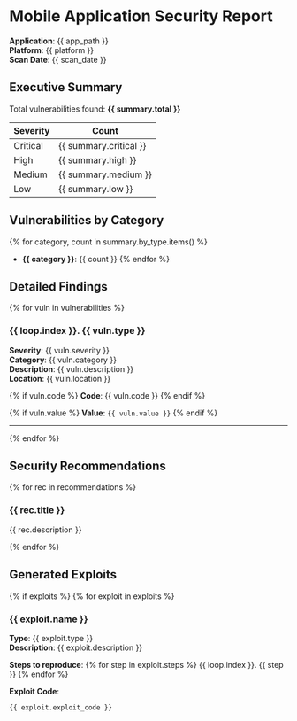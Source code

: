 # Mobile Application Security Report

**Application**: {{ app_path }}  
**Platform**: {{ platform }}  
**Scan Date**: {{ scan_date }}

## Executive Summary

Total vulnerabilities found: **{{ summary.total }}**

| Severity | Count |
|----------|-------|
| Critical | {{ summary.critical }} |
| High     | {{ summary.high }} |
| Medium   | {{ summary.medium }} |
| Low      | {{ summary.low }} |

## Vulnerabilities by Category

{% for category, count in summary.by_type.items() %}
- **{{ category }}**: {{ count }}
  {% endfor %}

## Detailed Findings

{% for vuln in vulnerabilities %}
### {{ loop.index }}. {{ vuln.type }}

**Severity**: {{ vuln.severity }}  
**Category**: {{ vuln.category }}  
**Description**: {{ vuln.description }}  
**Location**: {{ vuln.location }}

{% if vuln.code %}
**Code**:
{{ vuln.code }}
{% endif %}

{% if vuln.value %}
**Value**: `{{ vuln.value }}`
{% endif %}

---
{% endfor %}

## Security Recommendations

{% for rec in recommendations %}
### {{ rec.title }}

{{ rec.description }}

{% endfor %}

## Generated Exploits

{% if exploits %}
{% for exploit in exploits %}
### {{ exploit.name }}

**Type**: {{ exploit.type }}  
**Description**: {{ exploit.description }}

**Steps to reproduce**:
{% for step in exploit.steps %}
{{ loop.index }}. {{ step }}
{% endfor %}

**Exploit Code**:
```python
{{ exploit.exploit_code }}